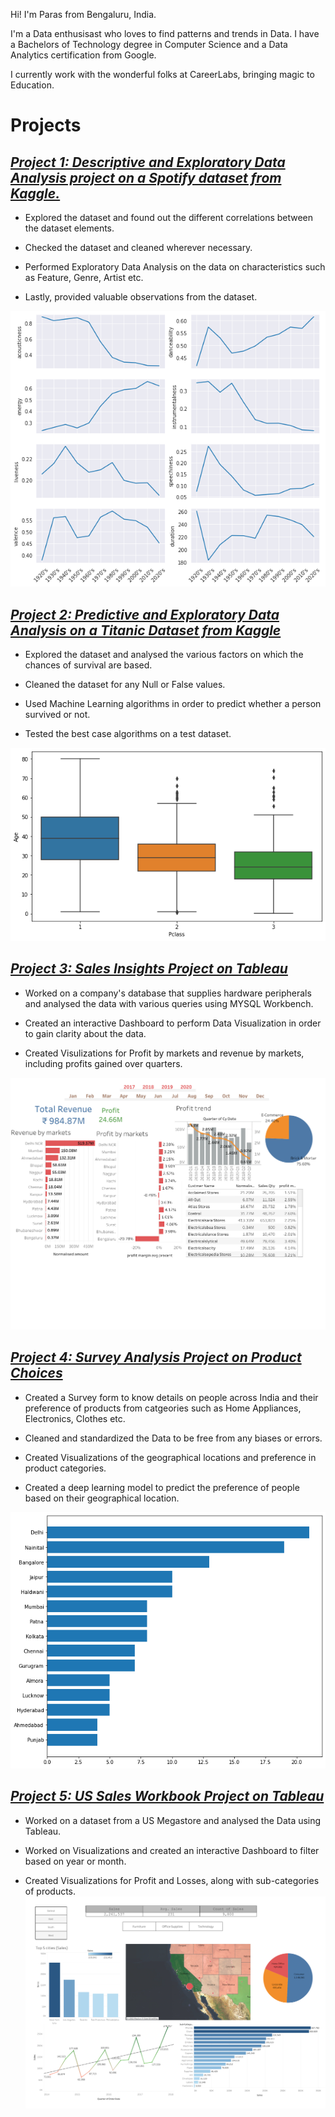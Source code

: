Hi!
I'm Paras from Bengaluru, India.

I'm a Data enthusisast who loves to find patterns and trends in Data. I have a Bachelors of Technology degree in Computer Science and a Data Analytics certification from Google.

I currently work with the wonderful folks at CareerLabs, bringing magic to Education.

# **Projects**


## ***[Project 1: Descriptive and Exploratory Data Analysis project on a Spotify dataset from Kaggle.](https://jovian.ai/parasbisht126/spotify-data-analysis-kaggle-1)***
*   Explored the dataset and found out the different correlations between the dataset elements.

*   Checked the dataset and cleaned wherever necessary.
*   Performed Exploratory Data Analysis on the data on characteristics such as Feature, Genre, Artist etc.


*   Lastly, provided  valuable observations from the dataset.

![](images/Spotify%20Dataset.png)

## ***[Project 2: Predictive and Exploratory Data Analysis on a Titanic Dataset from Kaggle](https://jovian.ai/parasbisht126/titanic-data-analysis)***

*   Explored the dataset and analysed the various factors on which the chances of survival are based.

*   Cleaned the dataset for any Null or False values.

*   Used Machine Learning algorithms in order to predict whether a person survived or not.


*   Tested the best case algorithms on a test dataset.

![](images/Titanic%20Dataset.png)
## ***[Project 3: Sales Insights Project on Tableau](https://public.tableau.com/app/profile/paras.bisht1677/viz/Project1_16236920700230/Dashboard12)***
* Worked on a company's database that supplies hardware peripherals and analysed the data with various queries using MYSQL Workbench.


* Created an interactive Dashboard to perform Data Visualization in order to gain clarity about the data.


* Created Visulizations for Profit by markets and revenue by markets, including profits gained over quarters.

![](images/Dashboard%201%20(2).png)

## ***[Project 4: Survey Analysis Project on Product Choices](https://colab.research.google.com/drive/1aJQ1IIhjQ2cigaFVSv2TYJoycLilEPsY?usp=sharing)***
* Created a Survey form to know details on people across India and their preference of products from catgeories such as Home Appliances, Electronics, Clothes etc.


* Cleaned and standardized the Data to be free from any biases or errors.
* Created Visualizations of the geographical locations and preference in product categories.


* Created a deep learning model to predict the preference of people based on their geographical location.

![](images/Survey%20Analysis.png)

## ***[Project 5: US Sales Workbook Project on Tableau](https://public.tableau.com/app/profile/paras.bisht1677/viz/USSalesWorkbook/Dashboard1)***
* Worked on a dataset from a US Megastore and analysed the Data using Tableau.


* Worked on Visualizations and created an interactive Dashboard to filter based on year or month.


* Created Visualizations for Profit and Losses, along with sub-categories of products.
![](images/Dashboard%201%20(1).png)
